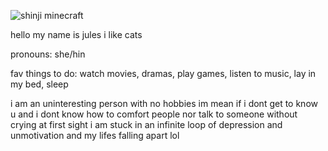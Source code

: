 
![shinji minecraft](https://user-images.githubusercontent.com/102860238/161382298-1911a536-37a8-48f2-9c78-7e41a3716afb.jpg)

hello my name is jules i like cats

pronouns: she/hin

fav things to do: watch movies, dramas, play games, listen to music, lay in my bed, sleep

i am an uninteresting person with no hobbies im mean if i dont get to know u and i dont know how to comfort people nor talk to someone without crying at first sight i am stuck in an infinite loop of depression and unmotivation and my lifes falling apart lol
